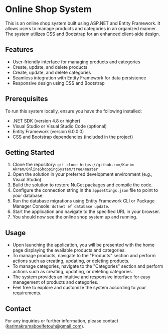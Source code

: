# Online Shop System

This is an online shop system built using ASP.NET and Entity Framework. It allows users to manage products and categories in an organized manner. The system utilizes CSS and Bootstrap for an enhanced client-side design.

## Features

- User-friendly interface for managing products and categories
- Create, update, and delete products
- Create, update, and delete categories
- Seamless integration with Entity Framework for data persistence
- Responsive design using CSS and Bootstrap

## Prerequisites

To run this system locally, ensure you have the following installed:

- .NET SDK (version 4.8 or higher)
- Visual Studio or Visual Studio Code (optional)
- Entity Framework (version 6.0.0.0)
- CSS and Bootstrap dependencies (included in the project)

## Getting Started

1. Clone the repository: `git clone https://github.com/Karim-Akram/OnlineShoppingSystem/tree/master`
2. Open the solution in your preferred development environment (e.g., Visual Studio).
3. Build the solution to restore NuGet packages and compile the code.
4. Configure the connection string in the `appsettings.json` file to point to your database.
5. Run the database migrations using Entity Framework CLI or Package Manager Console: `dotnet ef database update`.
6. Start the application and navigate to the specified URL in your browser.
7. You should now see the online shop system up and running.

## Usage

- Upon launching the application, you will be presented with the home page displaying the available products and categories.
- To manage products, navigate to the "Products" section and perform actions such as creating, updating, or deleting products.
- To manage categories, navigate to the "Categories" section and perform actions such as creating, updating, or deleting categories.
- The system provides an intuitive and responsive interface for easy management of products and categories.
- Feel free to explore and customize the system according to your requirements.



## Contact

For any inquiries or further information, please contact (karimakramaboelfetouh@gmail.com).
